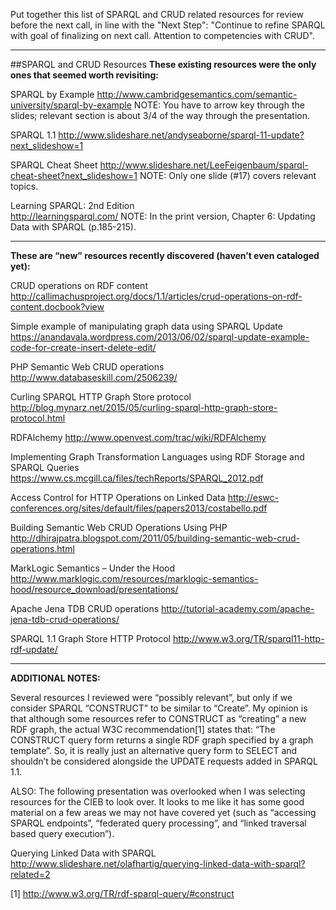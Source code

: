 Put together this list of SPARQL and CRUD related resources for review before the next call, in line with the "Next Step": 
  "Continue to refine SPARQL with goal of finalizing on next call. Attention to competencies with CRUD". 
  
--------------------------

##SPARQL and CRUD Resources
**These existing resources were the only ones that seemed worth revisiting:**

SPARQL by Example
http://www.cambridgesemantics.com/semantic-university/sparql-by-example
NOTE: You have to arrow key through the slides; relevant section is about 3/4 of the way through the presentation.

SPARQL 1.1
http://www.slideshare.net/andyseaborne/sparql-11-update?next_slideshow=1

SPARQL Cheat Sheet
http://www.slideshare.net/LeeFeigenbaum/sparql-cheat-sheet?next_slideshow=1
NOTE: Only one slide (#17) covers relevant topics.

Learning SPARQL: 2nd Edition	
http://learningsparql.com/
NOTE: In the print version, Chapter 6: Updating Data with SPARQL (p.185-215).

--------------------------

**These are “new” resources recently discovered (haven’t even cataloged yet):**

CRUD operations on RDF content
http://callimachusproject.org/docs/1.1/articles/crud-operations-on-rdf-content.docbook?view

Simple example of manipulating graph data using SPARQL Update
https://anandavala.wordpress.com/2013/06/02/sparql-update-example-code-for-create-insert-delete-edit/

PHP Semantic Web CRUD operations
http://www.databaseskill.com/2506239/

Curling SPARQL HTTP Graph Store protocol
http://blog.mynarz.net/2015/05/curling-sparql-http-graph-store-protocol.html

RDFAlchemy
http://www.openvest.com/trac/wiki/RDFAlchemy

Implementing Graph Transformation Languages using RDF Storage and SPARQL Queries
https://www.cs.mcgill.ca/files/techReports/SPARQL_2012.pdf

Access Control for HTTP Operations on Linked Data
http://eswc-conferences.org/sites/default/files/papers2013/costabello.pdf

Building Semantic Web CRUD Operations Using PHP
http://dhirajpatra.blogspot.com/2011/05/building-semantic-web-crud-operations.html

MarkLogic Semantics – Under the Hood
http://www.marklogic.com/resources/marklogic-semantics-hood/resource_download/presentations/

Apache Jena TDB CRUD operations
http://tutorial-academy.com/apache-jena-tdb-crud-operations/

SPARQL 1.1 Graph Store HTTP Protocol
http://www.w3.org/TR/sparql11-http-rdf-update/

--------------------------

**ADDITIONAL NOTES:**

Several resources I reviewed were “possibly relevant”, but only if we consider SPARQL “CONSTRUCT” to be similar to “Create”. 
My opinion is that although some resources refer to CONSTRUCT as “creating” a new RDF graph, the actual W3C recommendation[1]
states that: “The CONSTRUCT query form returns a single RDF graph specified by a graph template”. So, it is really just an 
alternative query form to SELECT and shouldn’t be considered alongside the UPDATE requests added in SPARQL 1.1.

ALSO: The following presentation was overlooked when I was selecting resources for the CIEB to look over.  It looks to me 
like it has some good material on a few areas we may not have covered yet (such as “accessing SPARQL endpoints”, “federated 
query processing”, and “linked traversal based query execution”).

Querying Linked Data with SPARQL
http://www.slideshare.net/olafhartig/querying-linked-data-with-sparql?related=2

[1] http://www.w3.org/TR/rdf-sparql-query/#construct

